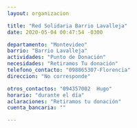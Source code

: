 ```yaml
---
layout: organizacion

title: "Red Solidaria Barrio Lavalleja"
date: 2020-05-04 00:47:54 -0300

departamento: "Montevideo"
barrio: "Barrio Lavalleja"
actividades: "Punto de Donación"
necesidades: "Retiramos Tu donación"
telefono_contacto: "098865307-Florencia"
direccion: "No corresponde"

otros_contactos: "094357002  Hugo"
horario: "durante el día"
aclaraciones: "Retiramos tu donación"
cuenta_bancaria: ""

---
```


